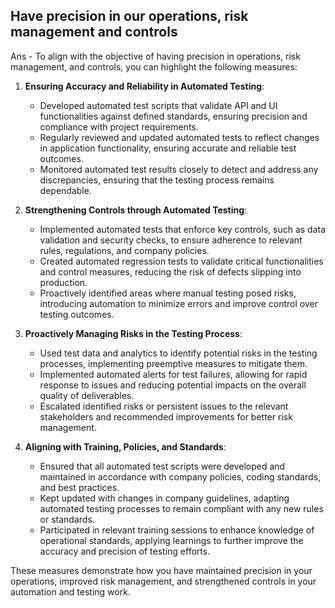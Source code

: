 ## Have precision in our operations, risk management and controls

Ans - To align with the objective of having precision in operations, risk management, and controls, you can highlight the following measures:

1. **Ensuring Accuracy and Reliability in Automated Testing**:
   - Developed automated test scripts that validate API and UI functionalities against defined standards, ensuring precision and compliance with project requirements.
   - Regularly reviewed and updated automated tests to reflect changes in application functionality, ensuring accurate and reliable test outcomes.
   - Monitored automated test results closely to detect and address any discrepancies, ensuring that the testing process remains dependable.

2. **Strengthening Controls through Automated Testing**:
   - Implemented automated tests that enforce key controls, such as data validation and security checks, to ensure adherence to relevant rules, regulations, and company policies.
   - Created automated regression tests to validate critical functionalities and control measures, reducing the risk of defects slipping into production.
   - Proactively identified areas where manual testing posed risks, introducing automation to minimize errors and improve control over testing outcomes.

3. **Proactively Managing Risks in the Testing Process**:
   - Used test data and analytics to identify potential risks in the testing processes, implementing preemptive measures to mitigate them.
   - Implemented automated alerts for test failures, allowing for rapid response to issues and reducing potential impacts on the overall quality of deliverables.
   - Escalated identified risks or persistent issues to the relevant stakeholders and recommended improvements for better risk management.

4. **Aligning with Training, Policies, and Standards**:
   - Ensured that all automated test scripts were developed and maintained in accordance with company policies, coding standards, and best practices.
   - Kept updated with changes in company guidelines, adapting automated testing processes to remain compliant with any new rules or standards.
   - Participated in relevant training sessions to enhance knowledge of operational standards, applying learnings to further improve the accuracy and precision of testing efforts.

These measures demonstrate how you have maintained precision in your operations, improved risk management, and strengthened controls in your automation and testing work.

## 
